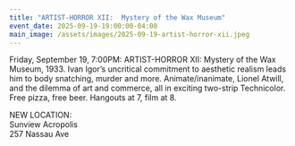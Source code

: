 ```yaml
---
title: "ARTIST-HORROR XII:  Mystery of the Wax Museum"
event_date: 2025-09-19-19:00:00-04:00
main_image: /assets/images/2025-09-19-artist-horror-xii.jpeg
---
```


Friday, September 19, 7:00PM: ARTIST-HORROR XII: Mystery of the Wax Museum, 1933.
Ivan Igor’s uncritical commitment to aesthetic realism leads him to body
snatching, murder and more. Animate/inanimate, Lionel Atwill, and the dilemma of
art and commerce, all in exciting two-strip Technicolor. Free pizza, free beer.
Hangouts at 7, film at 8.

NEW LOCATION:<br>
Sunview Acropolis<br>
257 Nassau Ave